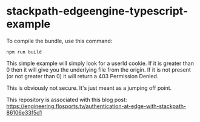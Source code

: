 # stackpath-edgeengine-typescript-example

To compile the bundle, use this command:

``` npm run build ```

This simple example will simply look for a userId cookie. If it is greater than 0 then it will give you the underlying file from the origin. If it is not present (or not greater than 0) it will return a 403 Permission Denied.

This is obviously not secure. It's just meant as a jumping off point.

This repository is associated with this blog post:
https://engineering.flosports.tv/authentication-at-edge-with-stackpath-86106e33f5d1
